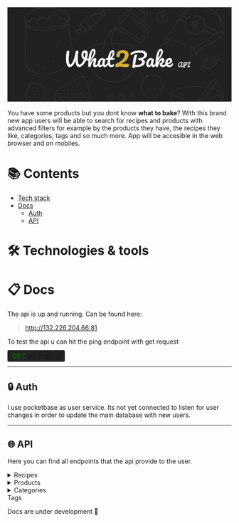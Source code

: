<style>
ep r { color: Red }
ep y { color: Yellow }
ep g { color: Green }
ep{
    background-color: #222;
    padding: 3px 10px;
    border-radius: 3px;
    font-size: 16px
}

</style>

<img src="./docs/assets/what2bake-baner2.png">



You have some products but you dont know **what to bake**?
With this brand new app users will be able to search for recipes and products with advanced filters 
for example by the products they have, the recipes they like, categories, tags and so much more. App will be accesible in the web browser and on mobiles. 

# :books: Contents

- [Tech stack][tstack]
- [Docs][docs]
  - [Auth][auth]
  - [API][api]




# :hammer_and_wrench: Technologies & tools


# :clipboard: Docs
The api is up and running. Can be found here:
> http://132.226.204.66:81

To test the api u can hit the ping endpoint with get request

<ep>
    <g>GET</g> /test/ping
</ep>

---
## :lock: Auth
I use pocketbase as user service. Its not yet connected to listen for user changes in order to update the main database with new users. 

---
## :globe_with_meridians: API

Here you can find all endpoints that the api provide to the user.

<details>
<summary>Recipes</summary>


</details>
<details>
<summary>Products</summary>


</details>
<details>
<summary>Categories</summary>


</details>
<summary>Tags</summary>


</details>


Docs are under development 🚧

[tstack]: #hammer_and_wrench-technologies--tools
[docs]: #clipboard-docs
[auth]: #lock-auth
[api]: #globe_with_meridians-api